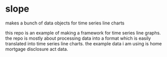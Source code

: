 # slope
makes a bunch of data objects for time series line charts

this repo is an example of making a framework for time series line graphs.  the repo is mostly about processing data into a format which is easily translated into time series line charts.  the example data i am using is home mortgage disclosure act data.



